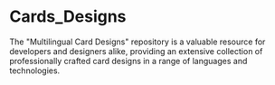 # Cards_Designs
 The "Multilingual Card Designs" repository is a valuable resource for developers and designers alike, providing an extensive collection of professionally crafted card designs in a range of languages and technologies.
